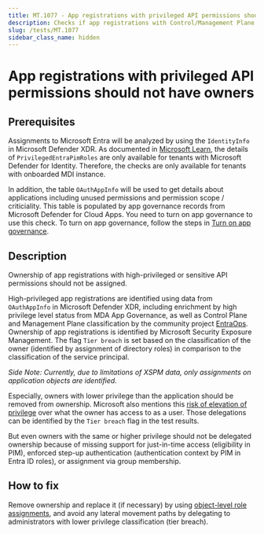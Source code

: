 ```yaml
---
title: MT.1077 - App registrations with privileged API permissions should have no owners
description: Checks if app registrations with Control/Management Plane or highly critical API permissions have ownership assigned
slug: /tests/MT.1077
sidebar_class_name: hidden
---
```


# App registrations with privileged API permissions should not have owners

## Prerequisites
Assignments to Microsoft Entra will be analyzed by using the `IdentityInfo` in Microsoft Defender XDR.
As documented in [Microsoft Learn](https://learn.microsoft.com/en-us/defender-xdr/advanced-hunting-identityinfo-table), the details of `PrivilegedEntraPimRoles` are only available for tenants with Microsoft Defender for Identity.
Therefore, the checks are only available for tenants with onboarded MDI instance.

In addition, the table `OAuthAppInfo` will be used to get details about applications including unused permissions and permission scope / criticiality. This table is populated by app governance records from Microsoft Defender for Cloud Apps.
You need to turn on app governance to use this check. To turn on app governance, follow the steps in [Turn on app governance](https://learn.microsoft.com/en-us/defender-cloud-apps/app-governance-get-started).

## Description

Ownership of app registrations with high-privileged or sensitive API permissions should not be assigned.

High-privileged app registrations are identified using data from `OAuthAppInfo` in Microsoft Defender XDR, including enrichment by high privilege level status from MDA App Governance, as well as Control Plane and Management Plane classification by the community project [EntraOps](https://github.com/Cloud-Architekt/AzurePrivilegedIAM). Ownership of app registrations is identified by Microsoft Security Exposure Management. The flag `Tier breach` is set based on the classification of the owner (identified by assignment of directory roles) in comparison to the classification of the service principal.

_Side Note: Currently, due to limitations of XSPM data, only assignments on application objects are identified._

Especially, owners with lower privilege than the application should be removed from ownership.
Microsoft also mentions this [risk of elevation of privilege](https://learn.microsoft.com/en-us/entra/identity/enterprise-apps/overview-assign-app-owners) over what the owner has access to as a user.
Those delegations can be identified by the `Tier breach` flag in the test results.

But even owners with the same or higher privilege should not be delegated ownership because of missing support for just-in-time access (eligibility in PIM), enforced step-up authentication (authentication context by PIM in Entra ID roles), or assignment via group membership.

## How to fix
Remove ownership and replace it (if necessary) by using [object-level role assignments](https://learn.microsoft.com/en-us/entra/identity/role-based-access-control/manage-roles-portal?tabs=admin-center#assign-roles-with-app-registration-scope), and avoid any lateral movement paths by delegating to administrators with lower privilege classification (tier breach).
